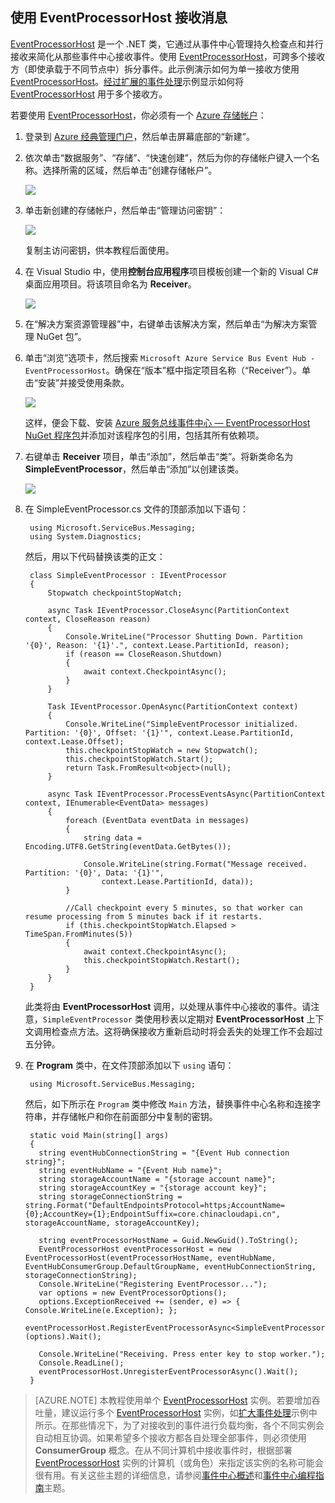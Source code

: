 ## 使用 EventProcessorHost 接收消息

[EventProcessorHost][] 是一个 .NET 类，它通过从事件中心管理持久检查点和并行接收来简化从那些事件中心接收事件。使用 [EventProcessorHost][]，可跨多个接收方（即使承载于不同节点中）拆分事件。此示例演示如何为单一接收方使用 [EventProcessorHost][]。[经过扩展的事件处理][]示例显示如何将 [EventProcessorHost][] 用于多个接收方。

若要使用 [EventProcessorHost][]，你必须有一个 [Azure 存储帐户][]：

1. 登录到 [Azure 经典管理门户][]，然后单击屏幕底部的“新建”。

2. 依次单击“数据服务”、“存储”、“快速创建”，然后为你的存储帐户键入一个名称。选择所需的区域，然后单击“创建存储帐户”。

    ![][11]

3. 单击新创建的存储帐户，然后单击“管理访问密钥”：

    ![][12]

    复制主访问密钥，供本教程后面使用。

4. 在 Visual Studio 中，使用**控制台应用程序**项目模板创建一个新的 Visual C# 桌面应用项目。将该项目命名为 **Receiver**。

    ![][14]

5. 在“解决方案资源管理器”中，右键单击该解决方案，然后单击“为解决方案管理 NuGet 包”。

6. 单击“浏览”选项卡，然后搜索 `Microsoft Azure Service Bus Event Hub - EventProcessorHost`。确保在“版本”框中指定项目名称（“Receiver”）。单击“安装”并接受使用条款。

    ![][13]

	这样，便会下载、安装 [Azure 服务总线事件中心 — EventProcessorHost NuGet 程序包](https://www.nuget.org/packages/Microsoft.Azure.ServiceBus.EventProcessorHost)并添加对该程序包的引用，包括其所有依赖项。

7. 右键单击 **Receiver** 项目，单击“添加”，然后单击“类”。将新类命名为 **SimpleEventProcessor**，然后单击“添加”以创建该类。

	![][15]

8. 在 SimpleEventProcessor.cs 文件的顶部添加以下语句：

    	using Microsoft.ServiceBus.Messaging;
    	using System.Diagnostics;

	然后，用以下代码替换该类的正文：

        class SimpleEventProcessor : IEventProcessor
    	{
    	    Stopwatch checkpointStopWatch;
    
    	    async Task IEventProcessor.CloseAsync(PartitionContext context, CloseReason reason)
    	    {
    	        Console.WriteLine("Processor Shutting Down. Partition '{0}', Reason: '{1}'.", context.Lease.PartitionId, reason);
    	        if (reason == CloseReason.Shutdown)
    	        {
    	            await context.CheckpointAsync();
    	        }
    	    }
    
    	    Task IEventProcessor.OpenAsync(PartitionContext context)
    	    {
    	        Console.WriteLine("SimpleEventProcessor initialized.  Partition: '{0}', Offset: '{1}'", context.Lease.PartitionId, context.Lease.Offset);
    	        this.checkpointStopWatch = new Stopwatch();
    	        this.checkpointStopWatch.Start();
    	        return Task.FromResult<object>(null);
    	    }
    
    	    async Task IEventProcessor.ProcessEventsAsync(PartitionContext context, IEnumerable<EventData> messages)
    	    {
    	        foreach (EventData eventData in messages)
    	        {
    	            string data = Encoding.UTF8.GetString(eventData.GetBytes());
    
    	            Console.WriteLine(string.Format("Message received.  Partition: '{0}', Data: '{1}'",
    	                context.Lease.PartitionId, data));
    	        }
    
    	        //Call checkpoint every 5 minutes, so that worker can resume processing from 5 minutes back if it restarts.
    	        if (this.checkpointStopWatch.Elapsed > TimeSpan.FromMinutes(5))
                {
                    await context.CheckpointAsync();
                    this.checkpointStopWatch.Restart();
                }
    	    }
    	}

	此类将由 **EventProcessorHost** 调用，以处理从事件中心接收的事件。请注意，`SimpleEventProcessor` 类使用秒表以定期对 **EventProcessorHost** 上下文调用检查点方法。这将确保接收方重新启动时将会丢失的处理工作不会超过五分钟。

9. 在 **Program** 类中，在文件顶部添加以下 `using` 语句：

	    using Microsoft.ServiceBus.Messaging;

	然后，如下所示在 `Program` 类中修改 `Main` 方法，替换事件中心名称和连接字符串，并存储帐户和你在前面部分中复制的密钥。

    	static void Main(string[] args)
        {
          string eventHubConnectionString = "{Event Hub connection string}";
          string eventHubName = "{Event Hub name}";
          string storageAccountName = "{storage account name}";
          string storageAccountKey = "{storage account key}";
          string storageConnectionString = string.Format("DefaultEndpointsProtocol=https;AccountName={0};AccountKey={1};EndpointSuffix=core.chinacloudapi.cn", storageAccountName, storageAccountKey);
    
          string eventProcessorHostName = Guid.NewGuid().ToString();
          EventProcessorHost eventProcessorHost = new EventProcessorHost(eventProcessorHostName, eventHubName, EventHubConsumerGroup.DefaultGroupName, eventHubConnectionString, storageConnectionString);
          Console.WriteLine("Registering EventProcessor...");
          var options = new EventProcessorOptions();
          options.ExceptionReceived += (sender, e) => { Console.WriteLine(e.Exception); };
          eventProcessorHost.RegisterEventProcessorAsync<SimpleEventProcessor>(options).Wait();
    
          Console.WriteLine("Receiving. Press enter key to stop worker.");
          Console.ReadLine();
          eventProcessorHost.UnregisterEventProcessorAsync().Wait();
        }

> [AZURE.NOTE] 本教程使用单个 [EventProcessorHost][] 实例。若要增加吞吐量，建议运行多个 [EventProcessorHost][] 实例，如[扩大事件处理][]示例中所示。在那些情况下，为了对接收到的事件进行负载均衡，各个不同实例会自动相互协调。如果希望多个接收方都各自处理全部事件，则必须使用 **ConsumerGroup** 概念。在从不同计算机中接收事件时，根据部署 [EventProcessorHost][] 实例的计算机（或角色）来指定该实例的名称可能会很有用。有关这些主题的详细信息，请参阅[事件中心概述][]和[事件中心编程指南][]主题。

<!-- Links -->
[事件中心概述]: /documentation/articles/event-hubs-overview/
[事件中心编程指南]: /documentation/articles/event-hubs-programming-guide/
[扩大事件处理]: https://code.msdn.microsoft.com/windowsazure/Service-Bus-Event-Hub-45f43fc3
[经过扩展的事件处理]: https://code.msdn.microsoft.com/windowsazure/Service-Bus-Event-Hub-45f43fc3
[Azure 存储帐户]: /documentation/articles/storage-create-storage-account/
[EventProcessorHost]: http://msdn.microsoft.com/zh-cn/library/azure/microsoft.servicebus.messaging.eventprocessorhost(v=azure.95).aspx
[Azure 经典管理门户]: http://manage.windowsazure.cn

<!-- Images -->

[11]: ./media/service-bus-event-hubs-getstarted/create-eph-csharp2.png
[12]: ./media/service-bus-event-hubs-getstarted/create-eph-csharp3.png
[13]: ./media/service-bus-event-hubs-getstarted/create-eph-csharp1.png
[14]: ./media/service-bus-event-hubs-getstarted/create-receiver-csharp1.png
[15]: ./media/service-bus-event-hubs-getstarted/create-receiver-csharp2.png

<!---HONumber=Mooncake_0104_2016-->